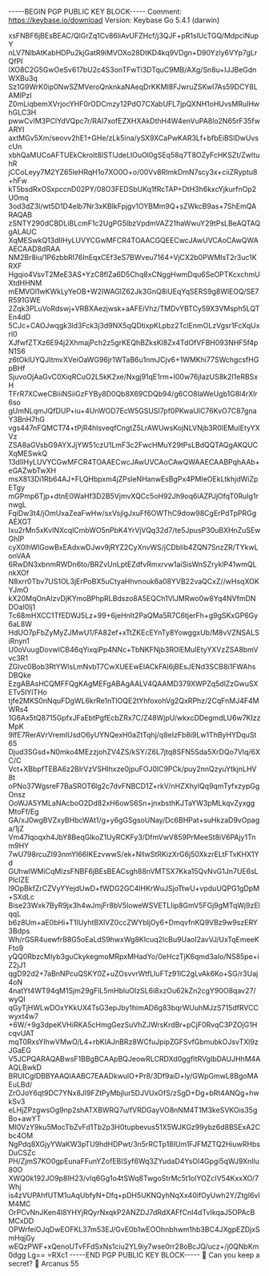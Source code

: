 -----BEGIN PGP PUBLIC KEY BLOCK-----
Comment: https://keybase.io/download
Version: Keybase Go 5.4.1 (darwin)

xsFNBF6jBEsBEAC/QlGrZq1Cv86liAvUFZHcf/j3QJF+pR1slUcTGQ/MdpciNupY
nLV7NlbAtKabHDPu2kjGatR9iMVOXo28DtKD4kq9VDgn+D90Yzly6VYp7gLrQfPI
lXO8C2G5GwOeSv617bU2c4S3onTFwTl3DTquC9MB/AXg/Sn8u+IJJBeGdnWXBu3q
Sz1G9WrK0ip0NwSZMVeroQnknkaNAeqDrKKMI8FJwruZSKwI7As59DCY8LAMIPzI
Z0mLiqbemXVrjocYHF0rODCmzy12PdO7CXabUFL7jpQXNH1oHUvsMRuIHwhGLC3H
pwwCvIM3PClYdVQpc7r/RAI7xofEZXHXAkDthH4W4enVuPA8lo2N65rF35fwARYI
axtMGv5Xm/seovv2hE1+GHe/zLk5ina/ySX9XCaPwKAR3Lf+bfbEiBSlDwUvscUn
xbhQaMUCoAFTUEkCkroIt8ISTlJdeLlOuOl0gSEq58q7T8OZyFcHKSZt/ZwltuhR
jCCoLeyy7M2YZ65leHRqH1o7XO0O+o/00Vv8RImkDmN7scy3x+ciiZRyptu8+hFw
kT5bsdRxOSxpccnD02PY/08O3FEDSbUKq1fRcTAP+DtH3h6kxcYjkurfnOp2U0mq
3od3dZ3l/wt5D1D4elb7Nr3xKBlkFpjgv1OYBMm9Q+sZWkcB9as+7ShEmQARAQAB
zSNTY290dCBDLiBLcmF1c2UgPG5lbzVpdmVAZ21haWwuY29tPsLBeAQTAQgALAUC
XqMESwkQ13dIIHyLUVYCGwMFCR4TOAACGQEECwcJAwUVCAoCAwQWAAECAAD8dRAA
NM2Br8iu/1P6zbbRI76InEqxCEf3eS7BWveu7164+VjCX2b0PWMIsT2r3uc1KRXF
Hgqio4VsvT2MeE3AS+YzC8flZa6D5Chq8xCNggHwmDqu6SeOPTKcxchmUXtdHHNM
mEMVOl1wKWkLyYeOB+W2IWAGlZ62Jk3GnQ8iUEqYqSERS9g8WlEOQ/SE7R591GWE
2Zqk3PLuVoRdswj+VRBXAezjwsk+aAFEiVhz/TMDvYBTCy59X3VMsph5LQTEn4dD
5CJc+CAOJwqgk3ld3Fck3j3d9NX5qQDtixpKLpbz2TclEnmOLzVgsr1FcXqUxrl0
XJfwfZTXz6E94j2XhmajPch2z5grKEQhBZksKl8Zx4TdOfVFBH093NHF5f4pN1S6
z6tOklUYQJItmvXVeiOaWG96jr1WTaB6u1nmJCjv6+1WMKhi77SWchgcsfHGpBHf
SjuvoOjAaGvC0XiqRCuO2L5kK2xe/Nxgj91qE1rm+I00w76jIazUS8k2I1eRBSxH
TFrR7XCweCBiiiNSiiGzFYBy8D0Qb8X69CDQb94/g6CO8IaWeUgb1G8l4rXlr6so
gUmNLqmJQfDUP+iu+4UnWOD7EcW5GSUSI7pf0PKwaUlC76KvO7C87gnaY3BnH7hG
vgs447nFQMCT74+tPjR4hlsveqfCngtZ5LrAWUwsKojNLVNjb3R0IEMuIEtyYXVz
ZSA8aGVsbG9AYXJjYW51czU1LmF3c2FwcHMuY29tPsLBdQQTAQgAKQUCXqMESwkQ
13dIIHyLUVYCGwMFCR4TOAAECwcJAwUVCAoCAwQWAAECAABPqhAAb+eGAZwbTwXH
msX813Di1Rb64AJ+FLQHbpxm4jZPsleNHanwEsBgPx4PMIeOEkLtkhjdWiZpETgy
mGPmp6Tjp+dtnE0WaHf3D2B5VjmvXQCc5oH92Jh9oq6iAZPJjOfqT0RuIg1rnwgL
FqiDw3t4/jOmUxaZeaFwHw/sxVsjlgJxuFf6OWThC9dow98CgErPdTpPRGgAEXGT
Ixu2rMn5xKvINXcqlCmbWO5nPbK4YrVjVQq32d7/te5JpusP30uBXHnZuSEwGhIP
cyX0lhWIGowBxEAdxwDJwv9jRYZ2CyXnvWS/jCDbIib4ZQN7SnzZR/TYkwLonVAA
6RwDN3xbnmRWDn6to/BRZvUnLptEZdfvRmxrvw1aiSisWnSZryklP41wmQLnkXOf
N8xrr0Tbv7US1OL3jErPoBX5uCtyaHhvnouk6a08YVB22vaQCxZ//wHsqXOKYJmO
kX20MqOnAIzvDjKYmoBPhpRLBdszo8A5EQCh1VlJMRwo0w8Yq4NVfmDNDOaI0lj1
Tc68mHXCC1TfEDWJ5Lz+99+6jeHnIt2PaQMa5R7C6tjerFh+g9gSKxGP6Gy6aL8W
HdUO7pFbZyMyZJMwU1/FA82ef+xTtZKEcEYnTy8YowggxUb/M8vVZNSALSiRnyn1
U0oVuugDovwICB46qYixqiPp4NNc+TbNKFNjb3R0IEMuIEtyYXVzZSA8bmVvc3R1
ZGlvc0Bob3RtYWlsLmNvbT7CwXUEEwEIACkFAl6jBEsJENd3SCB8i1FWAhsDBQke
EzgABAsHCQMFFQgKAgMEFgABAgAALV4QAAMD379XWPZq5dlZzGwuSXETv5IYlTHo
tjfe2MKS0nNquFDgWL6krRe1nTIOQE2tYhfoxohVg2QxRPhz/2CqFnMJ4F4MWRs4
1G6Ax5tQ8715GpfxJFaEbtPgfEcbZRx7C/Z48WjpU/wkxcDDegmdLU6w7KIzzMpK
9lfE7RerAVrVremIUsdO6yUYNQexH0aZtTqhj/q8eIzFb8i9Lw1ThByHYDquSt65
Djud3SGsd+N0mko4MEzzjohZV4ZS/kSY/Z6L7jtq8SFN5Sda5XrDQo7Vlq/6XC/C
Vct+XBbpfTEBA6z2BlrVzVSHIhxze0jpuFOJ0lC9PCk/puy2nnQzyuYtkjnLHV8t
oPNo37WgsreF7BaSROT6lg2c7dvFNBCD1Z+rkV/nHZXhyIQq9qmTyfxzypGgOnsz
OoWJA5YMLaNAcboO2Dd82xH6owS6Sn+jnxbsthKJTaYW3pMLkqvZyxggMtoFf/Eg
GA/xJ0wgBVZxyBHbcWAt1/g+y6gGSgsoUNay/Dc6BHPat+suHkzaD9vOpaga/1jZ
Vm47lqoqxh4JbY8BeqGlkoZ1UyRCKFy3/DfmVwV859PrMeeSt8iV6PAjy1Tnm9HY
7wU798rcuZI93nmYI66IKEzvwwS/ek+NllwStRKizXrG6j50XkzrELtFTxKHX1Yd
GUhwlWMiCqMlzsFNBF6jBEsBEACsgh88nVMTSX7Kka15QvNvG1Jn7UE6sLPlcIZE
l9OpBkfZrCZVyYYejdUwD+fWDG2GC4lHKrWuJSjoTtwU+vpduUQPG1gDpM+SXdLc
Bise23Wxk7ByR9jx3h4wJmjFr8bV5IoweWSVETLIip8GmV5FGj9gMTqWj9zElqqL
b6z8Um+aE0bHi+T1IUyhtBXlVZ0ccZWYbljOy6+DmqvfnKQ9VBz9w9szERY3Bdps
Wh/rGSR4uewfrB8G5oEaLdS9hwxWg8KIcuq2IcBu9UaoI2avVJ/UxTqEmeeKFto9
yQQ0RbzcMIyb3guCkykegmoMRpxMHadYo/0eHczTjK6qmd3aIo/NS85pe+iZ2jJ1
qgD92d2+7aBnNPcuQSKY0Z+uZOsvvrWtfLIuFTz91lC2gLvAk6Ko+SG/r3Uaj4oN
4natYt4WT94qM1Sjm29gFlL5mHbluOIzSL6i8xzOu62kZn2cgY90O8qav27/wyQI
qGyTjHWLwDOxYKkUX4TsG3epJby1himAD6g83bqrWUuhMJzS715dfRVCCwyxt4w7
+6W/+9g3dpeKVHiRKA5cHmgGezSuVhZJWrsKrdBr+pCjF0RvqC3PZOjG1HcqvUAT
mqT0RxsYIhwVMwO/L4+rbKIAJnBRz8WCfuJpipZGFSvfGbmubkOJsvTXl9zJGaEG
V5JCPQARAQABwsF1BBgBCAApBQJeowRLCRDXd0ggfItRVgIbDAUJHhM4AAQLBwkD
BRUICgIDBBYAAQIAABC7EAADkwulO+Pr8/3Df9aiD+ly/GWpGmwL8BgoMAEuLBd/
ZrOJoY6qt9DC7YNx8Jl9FZtPyMbjlur5DJVUxOfS/zSgD+Dg+bRt4ANQg+hwkSv3
eLHjZPzgwsOg9np2shATXBWRQ7u/fVRDGayVO8nNM4T1M3keSVKOis35gBo+awYT
MI0VzY9ku5MocTbZvFd1Tb2p3H0tupbevus51X5WJKGz99ybz6d8BSExA2Cbc4OM
NgPdq8XGjyYWaKW3pTU9hdHDPwt/3n5rRCTp18IUm1FJFMZTQ2HiuwRHbsDuCSZc
PH/ZjmS7KO0gpEunaFFunYZofEBISyf6Wq3ZYudaD4YsOI4Gpgi5qWJ9Xnllu80O
XWQ0k192JO9p8IH23/vIq6Gg1o4tSWq8TwgoStrMc5t1olYOZcIV54KxxXO/7Whj
is4zVUPAhfUTM1uAqUbfyN+Dfq+pDH5UKNQyhNqXx40ifOyUwh2Y/ZtgI6vlM4MC
OrPCvNnJKen4I8YHYjRQyrNxqkP2ANZDJ7dRdXAFfCnI4dTvIkqaJ5OPAcBMCxDD
OPWrfeiOJqDwEOFKL37m53EJ/GvE0b1wEOOhnbhwm1hb3BC4JXgpEZDjxSmHqjGy
wEQzPWF+xQenoUTvFFdSxNs1ciu2YL9iy7wse0rr28oBcJQ/ucz+/j0QNbKm0dgg
Lg==
=RXc1
-----END PGP PUBLIC KEY BLOCK-----
🌴 Can you keep a secret? 🎲 Arcanus 55
